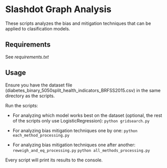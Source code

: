 # Slashdot Graph Analysis
These scripts analyzes the bias and mitigation techniques that can be applied to clasification models.

## Requirements

See _requirements.txt_

## Usage

Ensure you have the dataset file (diabetes_binary_5050split_health_indicators_BRFSS2015.csv) in the same directory as the scripts.

Run the scripts:

- For analyzing which model works best on the dataset (optional, the rest of the scripts only use LogisticRegression):
    `python gridsearch.py`

- For analyzing bias mitigation techniques one by one:
    `python each_method_processing.py`

- For analyzing bias mitigation techniques one after another:
    `reweigh_and_eq_processing.py`
    `python all_methods_processing.py`

Every script will print its results to the console.